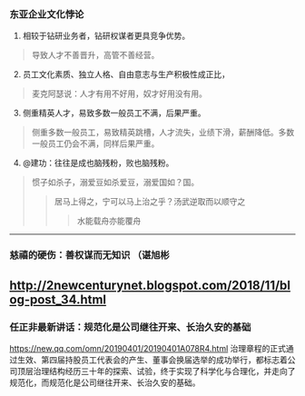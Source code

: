 ### 东亚企业文化悖论
1. 相较于钻研业务者，钻研权谋者更具竞争优势。
>导致人才不善晋升，高管不善经营。
2. 员工文化素质、独立人格、自由意志与生产积极性成正比，
>麦克阿瑟说：人才有用不好用，奴才好用没有用。
3. 侧重精英人才，易致多数一般员工不满，后果严重。
>侧重多数一般员工，易致精英跳槽，人才流失，业绩下滑，薪酬降低。多数一般员工仍会不满，同样后果严重。
4. @建功：往往是成也脑残粉，败也脑残粉。
>惯子如杀子，溺爱豆如杀爱豆，溺爱国如？国。
>>居马上得之，宁可以马上治之乎？汤武逆取而以顺守之
>>>水能载舟亦能覆舟
---
### 慈禧的硬伤：善权谋而无知识 （谌旭彬
http://2newcenturynet.blogspot.com/2018/11/blog-post_34.html
---
### 任正非最新讲话：规范化是公司继往开来、长治久安的基础
https://new.qq.com/omn/20190401/20190401A078R4.html
治理章程的正式通过生效、第四届持股员工代表会的产生、董事会换届选举的成功举行，都标志着公司顶层治理结构经历三十年的探索、试验，终于实现了科学化与合理化，并走向了规范化，而规范化是公司继往开来、长治久安的基础。